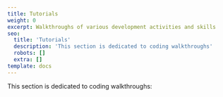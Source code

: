 ```yaml
---
title: Tutorials
weight: 0
excerpt: Walkthroughs of various development activities and skills
seo:
  title: 'Tutorials'
  description: 'This section is dedicated to coding walkthroughs'
  robots: []
  extra: []
template: docs
---
```

This section is dedicated to coding walkthroughs:

